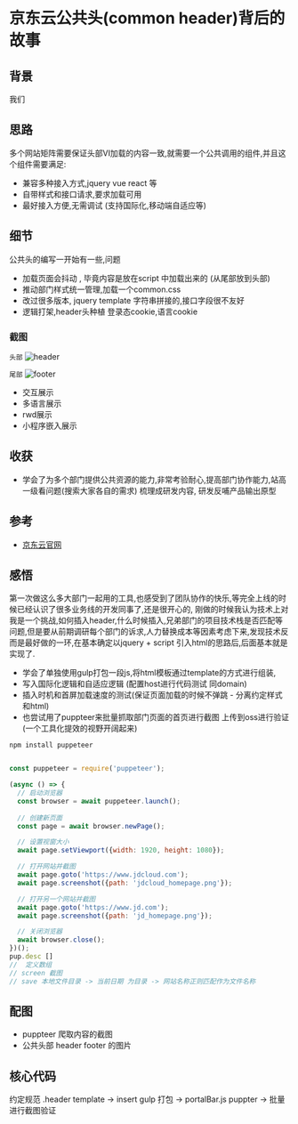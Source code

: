 # 京东云公共头(common header)背后的故事

## 背景
我们

## 思路
多个网站矩阵需要保证头部VI加载的内容一致,就需要一个公共调用的组件,并且这个组件需要满足: 
* 兼容多种接入方式,jquery vue react 等
* 自带样式和接口请求,要求加载可用
* 最好接入方便,无需调试 (支持国际化,移动端自适应等)


## 细节
公共头的编写一开始有一些,问题
* 加载页面会抖动 , 毕竟内容是放在script 中加载出来的 (从尾部放到头部)
* 推动部门样式统一管理,加载一个common.css 
* 改过很多版本, jquery template 字符串拼接的,接口字段很不友好
* 逻辑打架,header头种植 登录态cookie,语言cookie

### 截图 

`头部`
![header]()


`尾部`
![footer]()

* 交互展示
* 多语言展示
* rwd展示
* 小程序嵌入展示

## 收获
* 学会了为多个部门提供公共资源的能力,非常考验耐心,提高部门协作能力,站高一级看问题(搜索大家各自的需求) 梳理成研发内容, 研发反哺产品输出原型

## 参考
* [京东云官网](https://www.jdcloud.com)


## 感悟
第一次做这么多大部门一起用的工具,也感受到了团队协作的快乐,等完全上线的时候已经认识了很多业务线的开发同事了,还是很开心的,
刚做的时候我认为技术上对我是一个挑战,如何插入header,什么时候插入,兄弟部门的项目技术栈是否匹配等问题,但是要从前期调研每个部门的诉求,人力替换成本等因素考虑下来,发现技术反而是最好做的一环,在基本确定以jquery + script 引入html的思路后,后面基本就是实现了.

* 学会了单独使用gulp打包一段js,将html模板通过template的方式进行组装,
* 写入国际化逻辑和自适应逻辑  (配置host进行代码测试 同domain)
* 插入时机和首屏加载速度的测试(保证页面加载的时候不弹跳 - 分离约定样式 和html)
* 也尝试用了puppteer来批量抓取部门页面的首页进行截图 上传到oss进行验证(一个工具化提效的视野开阔起来)

```shell
npm install puppeteer 
```

```js

const puppeteer = require('puppeteer');

(async () => {
  // 启动浏览器
  const browser = await puppeteer.launch();
  
  // 创建新页面
  const page = await browser.newPage();

  // 设置视窗大小
  await page.setViewport({width: 1920, height: 1080});

  // 打开网站并截图
  await page.goto('https://www.jdcloud.com');
  await page.screenshot({path: 'jdcloud_homepage.png'});

  // 打开另一个网站并截图
  await page.goto('https://www.jd.com');
  await page.screenshot({path: 'jd_homepage.png'});

  // 关闭浏览器
  await browser.close();
})();
pup.desc []
//  定义数组  
// screen 截图 
// save 本地文件目录 -> 当前日期 为目录 -> 网站名称正则匹配作为文件名称 
```


## 配图
* puppteer 爬取内容的截图
* 公共头部 header  footer 的图片 

## 核心代码
约定规范 .header 
template -> insert 
gulp 打包 -> portalBar.js 
puppter -> 批量进行截图验证 

